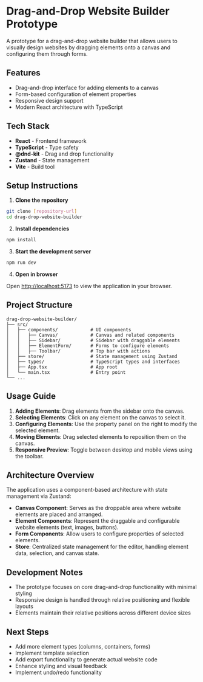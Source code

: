 # Drag-and-Drop Website Builder Prototype

A prototype for a drag-and-drop website builder that allows users to visually design websites by dragging elements onto a canvas and configuring them through forms.

## Features

- Drag-and-drop interface for adding elements to a canvas
- Form-based configuration of element properties
- Responsive design support
- Modern React architecture with TypeScript

## Tech Stack

- **React** - Frontend framework
- **TypeScript** - Type safety
- **@dnd-kit** - Drag and drop functionality
- **Zustand** - State management
- **Vite** - Build tool

## Setup Instructions

1. **Clone the repository**

```bash
git clone [repository-url]
cd drag-drop-website-builder
```

2. **Install dependencies**

```bash
npm install
```

3. **Start the development server**

```bash
npm run dev
```

4. **Open in browser**
   
Open [http://localhost:5173](http://localhost:5173) to view the application in your browser.

## Project Structure

```
drag-drop-website-builder/
├── src/
│   ├── components/            # UI components
│   │   ├── Canvas/            # Canvas and related components
│   │   ├── Sidebar/           # Sidebar with draggable elements
│   │   ├── ElementForm/       # Forms to configure elements
│   │   ├── Toolbar/           # Top bar with actions
│   ├── store/                 # State management using Zustand
│   ├── types/                 # TypeScript types and interfaces
│   ├── App.tsx                # App root
│   └── main.tsx               # Entry point
└── ...
```

## Usage Guide

1. **Adding Elements**: Drag elements from the sidebar onto the canvas.
2. **Selecting Elements**: Click on any element on the canvas to select it.
3. **Configuring Elements**: Use the property panel on the right to modify the selected element.
4. **Moving Elements**: Drag selected elements to reposition them on the canvas.
5. **Responsive Preview**: Toggle between desktop and mobile views using the toolbar.

## Architecture Overview

The application uses a component-based architecture with state management via Zustand:

- **Canvas Component**: Serves as the droppable area where website elements are placed and arranged.
- **Element Components**: Represent the draggable and configurable website elements (text, images, buttons).
- **Form Components**: Allow users to configure properties of selected elements.
- **Store**: Centralized state management for the editor, handling element data, selection, and canvas state.

## Development Notes

- The prototype focuses on core drag-and-drop functionality with minimal styling
- Responsive design is handled through relative positioning and flexible layouts
- Elements maintain their relative positions across different device sizes

## Next Steps

- Add more element types (columns, containers, forms)
- Implement template selection
- Add export functionality to generate actual website code
- Enhance styling and visual feedback
- Implement undo/redo functionality